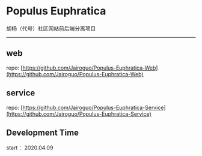 # Populus Euphratica
胡杨（代号）社区网站前后端分离项目

-----
## web
repo: [https://github.com/Jairoguo/Populus-Euphratica-Web](https://github.com/Jairoguo/Populus-Euphratica-Web)

## service
repo: [https://github.com/Jairoguo/Populus-Euphratica-Service](https://github.com/Jairoguo/Populus-Euphratica-Service)

## Development Time
start： 2020.04.09
